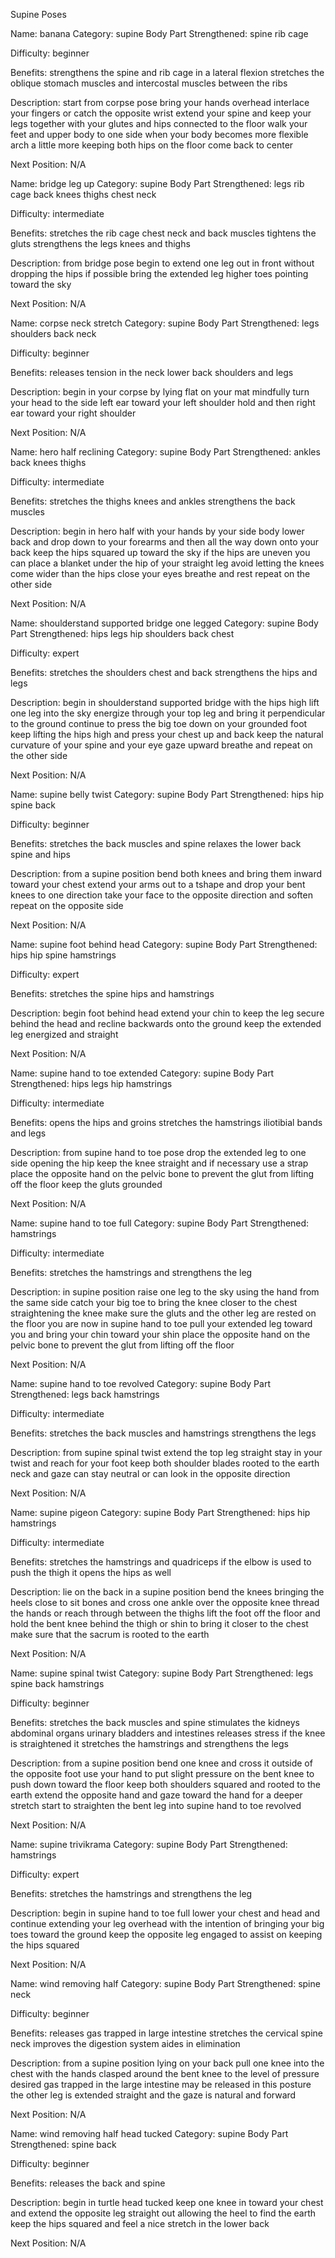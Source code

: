 Supine Poses

Name: banana
Category: supine
Body Part Strengthened: spine rib cage

Difficulty: beginner

Benefits: strengthens the spine and rib cage in a lateral flexion  stretches the oblique stomach muscles and intercostal muscles between the ribs

Description: start from corpse pose  bring your hands overhead interlace your fingers or catch the opposite wrist  extend your spine and keep your legs together  with your glutes and hips connected to the floor walk your feet and upper body to one side  when your body becomes more flexible arch a little more keeping both hips on the floor  come back to center

Next Position: N/A

Name: bridge leg up
Category: supine
Body Part Strengthened: legs rib cage back knees thighs chest neck

Difficulty: intermediate

Benefits: stretches the rib cage chest neck and back muscles  tightens the gluts  strengthens the legs knees and thighs

Description: from bridge pose begin to extend one leg out in front without dropping the hips  if possible bring the extended leg higher toes pointing toward the sky

Next Position: N/A

Name: corpse neck stretch
Category: supine
Body Part Strengthened: legs shoulders back neck

Difficulty: beginner

Benefits: releases tension in the neck lower back shoulders and legs

Description: begin in your corpse by lying flat on your mat  mindfully turn your head to the side  left ear toward your left shoulder hold and then right ear toward your right shoulder

Next Position: N/A

Name: hero half reclining
Category: supine
Body Part Strengthened: ankles back knees thighs

Difficulty: intermediate

Benefits: stretches the thighs knees and ankles  strengthens the back muscles

Description: begin in hero half with your hands by your side body  lower back and drop down to your forearms and then all the way down onto your back  keep the hips squared up toward the sky  if the hips are uneven you can place a blanket under the hip of your straight leg  avoid letting the knees come wider than the hips  close your eyes breathe and rest  repeat on the other side

Next Position: N/A

Name: shoulderstand supported bridge one legged
Category: supine
Body Part Strengthened: hips legs hip shoulders back chest

Difficulty: expert

Benefits: stretches the shoulders chest and back  strengthens the hips and legs

Description: begin in shoulderstand supported bridge  with the hips high lift one leg into the sky  energize through your top leg and bring it perpendicular to the ground  continue to press the big toe down on your grounded foot  keep lifting the hips high and press your chest up and back  keep the natural curvature of your spine and your eye gaze upward  breathe and repeat on the other side

Next Position: N/A

Name: supine belly twist
Category: supine
Body Part Strengthened: hips hip spine back

Difficulty: beginner

Benefits: stretches the back muscles and spine  relaxes the lower back spine and hips

Description: from a supine position bend both knees and bring them inward toward your chest  extend your arms out to a tshape and drop your bent knees to one direction  take your face to the opposite direction and soften  repeat on the opposite side

Next Position: N/A

Name: supine foot behind head
Category: supine
Body Part Strengthened: hips hip spine hamstrings

Difficulty: expert

Benefits: stretches the spine hips and hamstrings

Description: begin foot behind head  extend your chin to keep the leg secure behind the head and recline backwards onto the ground  keep the extended leg energized and straight

Next Position: N/A

Name: supine hand to toe extended
Category: supine
Body Part Strengthened: hips legs hip hamstrings

Difficulty: intermediate

Benefits: opens the hips and groins  stretches the hamstrings iliotibial bands and legs

Description: from supine hand to toe pose drop the extended leg to one side opening the hip  keep the knee straight and if necessary use a strap  place the opposite hand on the pelvic bone to prevent the glut from lifting off the floor  keep the gluts grounded

Next Position: N/A

Name: supine hand to toe full
Category: supine
Body Part Strengthened: hamstrings

Difficulty: intermediate

Benefits: stretches the hamstrings and strengthens the leg

Description: in supine position raise one leg to the sky  using the hand from the same side catch your big toe to bring the knee closer to the chest straightening the knee  make sure the gluts and the other leg are rested on the floor  you are now in supine hand to toe  pull your extended leg toward you and bring your chin toward your shin  place the opposite hand on the pelvic bone to prevent the glut from lifting off the floor

Next Position: N/A

Name: supine hand to toe revolved
Category: supine
Body Part Strengthened: legs back hamstrings

Difficulty: intermediate

Benefits: stretches the back muscles and hamstrings  strengthens the legs

Description: from supine spinal twist extend the top leg straight  stay in your twist and reach for your foot  keep both shoulder blades rooted to the earth  neck and gaze can stay neutral or can look in the opposite direction

Next Position: N/A

Name: supine pigeon
Category: supine
Body Part Strengthened: hips hip hamstrings

Difficulty: intermediate

Benefits: stretches the hamstrings and quadriceps  if the elbow is used to push the thigh it opens the hips as well

Description: lie on the back in a supine position  bend the knees bringing the heels close to sit bones and cross one ankle over the opposite knee  thread the hands or reach through between the thighs  lift the foot off the floor and hold the bent knee behind the thigh or shin to bring it closer to the chest make sure that the sacrum is rooted to the earth

Next Position: N/A

Name: supine spinal twist
Category: supine
Body Part Strengthened: legs spine back hamstrings

Difficulty: beginner

Benefits: stretches the back muscles and spine  stimulates the kidneys abdominal organs urinary bladders and intestines  releases stress  if the knee is straightened it stretches the hamstrings and strengthens the legs

Description: from a supine position bend one knee and cross it outside of the opposite foot  use your hand to put slight pressure on the bent knee to push down toward the floor  keep both shoulders squared and rooted to the earth  extend the opposite hand and gaze toward the hand  for a deeper stretch start to straighten the bent leg into supine hand to toe revolved

Next Position: N/A

Name: supine trivikrama
Category: supine
Body Part Strengthened: hamstrings

Difficulty: expert

Benefits: stretches the hamstrings and strengthens the leg

Description: begin in supine hand to toe full  lower your chest and head and continue extending your leg overhead with the intention of bringing your big toes toward the ground  keep the opposite leg engaged to assist on keeping the hips squared

Next Position: N/A

Name: wind removing half
Category: supine
Body Part Strengthened: spine neck

Difficulty: beginner

Benefits: releases gas trapped in large intestine  stretches the cervical spine neck  improves the digestion system  aides in elimination

Description: from a supine position lying on your back pull one knee into the chest with the hands clasped around the bent knee to the level of pressure desired gas trapped in the large intestine may be released in this posture  the other leg is extended straight and the gaze is natural and forward

Next Position: N/A

Name: wind removing half head tucked
Category: supine
Body Part Strengthened: spine back

Difficulty: beginner

Benefits: releases the back and spine

Description: begin in turtle head tucked  keep one knee in toward your chest and extend the opposite leg straight out allowing the heel to find the earth  keep the hips squared and feel a nice stretch in the lower back

Next Position: N/A

